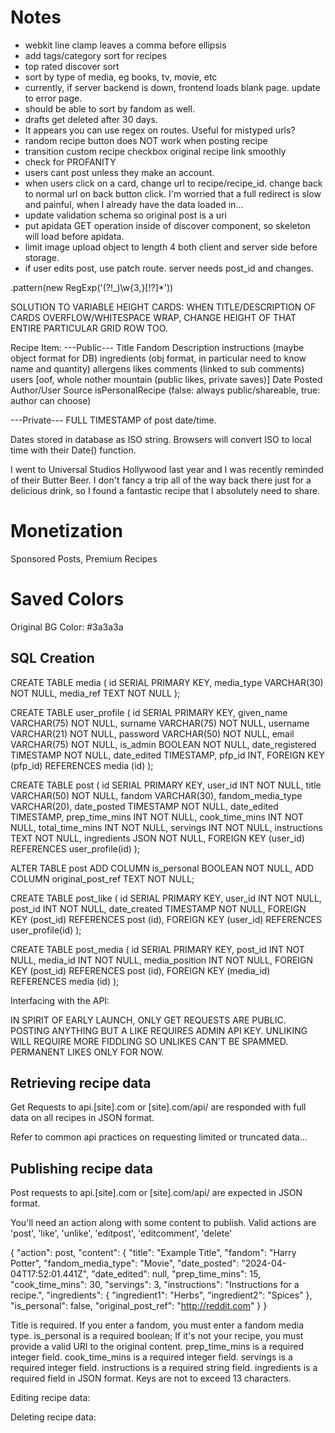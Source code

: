 # Notes
- webkit line clamp leaves a comma before ellipsis
- add tags/category sort for recipes
- top rated discover sort
- sort by type of media, eg books, tv, movie, etc
- currently, if server backend is down, frontend loads blank page. update to error page.
- should be able to sort by fandom as well.
- drafts get deleted after 30 days.
- It appears you can use regex on routes. Useful for mistyped urls?
- random recipe button does NOT work when posting recipe
- transition custom recipe checkbox original recipe link smoothly
- check for PROFANITY
- users cant post unless they make an account.
- when users click on a card, change url to recipe/recipe_id. change back to normal url on back button click.
	I'm worried that a full redirect is slow and painful, when I already have the data loaded in...
- update validation schema so original post is a uri
- put apidata GET operation inside of discover component, so skeleton will load before apidata.
- limit image upload object to length 4 both client and server side before storage.
- if user edits post, use patch route. server needs post_id and changes. 


.pattern(new RegExp('(?!_)\w{3,}[!?]*'))

SOLUTION TO VARIABLE HEIGHT CARDS:
WHEN TITLE/DESCRIPTION OF CARDS OVERFLOW/WHITESPACE WRAP, 
CHANGE HEIGHT OF THAT ENTIRE PARTICULAR GRID ROW TOO.

Recipe Item:
---Public---
Title
Fandom
Description
instructions (maybe object format for DB)
ingredients (obj format, in particular need to know name and quantity)
allergens
likes
comments (linked to sub comments)
users [oof, whole nother mountain (public likes, private saves)]
Date Posted
Author/User
Source
isPersonalRecipe (false: always public/shareable, true: author can choose)

---Private---
FULL TIMESTAMP of post date/time.

Dates stored in database as ISO string.
Browsers will convert ISO to local time with their Date() function.

I went to Universal Studios Hollywood last year and I was recently reminded of their Butter Beer. I don't fancy
a trip all of the way back there just for a delicious drink, so I found a fantastic recipe that I absolutely need to share. 



# Monetization
Sponsored Posts, Premium Recipes

# Saved Colors
Original BG Color: #3a3a3a

## SQL Creation

CREATE TABLE media (
	id SERIAL PRIMARY KEY,
	media_type VARCHAR(30) NOT NULL,
	media_ref TEXT NOT NULL 
);

CREATE TABLE user_profile (
	id SERIAL PRIMARY KEY,
	given_name VARCHAR(75) NOT NULL,
	surname VARCHAR(75) NOT NULL,
	username VARCHAR(21) NOT NULL,
	password VARCHAR(50) NOT NULL,
	email VARCHAR(75) NOT NULL,
	is_admin BOOLEAN NOT NULL,
	date_registered TIMESTAMP NOT NULL,
	date_edited TIMESTAMP,
	pfp_id INT,
	FOREIGN KEY (pfp_id)
	REFERENCES media (id)
);

CREATE TABLE post (
	id SERIAL PRIMARY KEY,
	user_id INT NOT NULL,
	title VARCHAR(50) NOT NULL,
	fandom VARCHAR(30),
	fandom_media_type VARCHAR(20),
	date_posted TIMESTAMP NOT NULL,
	date_edited TIMESTAMP,
	prep_time_mins INT NOT NULL,
	cook_time_mins INT NOT NULL,
	total_time_mins INT NOT NULL,
	servings INT NOT NULL,
	instructions TEXT NOT NULL,
	ingredients JSON NOT NULL,
	FOREIGN KEY (user_id)
	REFERENCES user_profile(id)
);

ALTER TABLE post 
	ADD COLUMN is_personal BOOLEAN NOT NULL,
	ADD COLUMN original_post_ref TEXT NOT NULL;

CREATE TABLE post_like (
	id SERIAL PRIMARY KEY,
	user_id INT NOT NULL,
	post_id INT NOT NULL,
	date_created TIMESTAMP NOT NULL,
	FOREIGN KEY (post_id)
	REFERENCES post (id),
	FOREIGN KEY (user_id)
	REFERENCES user_profile(id)
);

CREATE TABLE post_media (
	id SERIAL PRIMARY KEY,
	post_id INT NOT NULL,
	media_id INT NOT NULL,
	media_position INT NOT NULL,
	FOREIGN KEY (post_id)
	REFERENCES post (id),
	FOREIGN KEY (media_id)
	REFERENCES media (id)
);


Interfacing with the API:

IN SPIRIT OF EARLY LAUNCH, ONLY GET REQUESTS ARE PUBLIC. 
POSTING ANYTHING BUT A LIKE REQUIRES ADMIN API KEY.
UNLIKING WILL REQUIRE MORE FIDDLING SO UNLIKES CAN'T BE SPAMMED. PERMANENT LIKES ONLY FOR NOW.

## Retrieving recipe data
Get Requests to api.[site].com or [site].com/api/
are responded with full data on all recipes in JSON format.

Refer to common api practices on requesting limited or truncated data...


## Publishing recipe data
Post requests to api.[site].com or [site].com/api/
are expected in JSON format.

You'll need an action along with some content to publish.
Valid actions are 'post', 'like', 'unlike', 'editpost', 'editcomment', 'delete'

{
	"action": post,
	"content": {
        "title": "Example Title",
        "fandom": "Harry Potter",
        "fandom_media_type": "Movie",
        "date_posted": "2024-04-04T17:52:01.441Z",
        "date_edited": null,
        "prep_time_mins": 15,
        "cook_time_mins": 30,
        "servings": 3,
        "instructions": "Instructions for a recipe.",
        "ingredients": {
            "ingredient1": "Herbs",
            "ingredient2": "Spices"
        },
        "is_personal": false,
        "original_post_ref": "http://reddit.com"
    }
}

Title is required.
If you enter a fandom, you must enter a fandom media type.
is_personal is a required boolean; If it's not your recipe, you must provide a valid URI to the original content.
prep_time_mins is a required integer field.
cook_time_mins is a required integer field.
servings is a required integer field.
instructions is a required string field.
ingredients is a required field in JSON format. Keys are not to exceed 13 characters.

Editing recipe data:

Deleting recipe data: